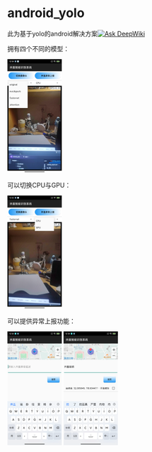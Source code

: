 # android_yolo

此为基于yolo的android解决方案[![Ask DeepWiki](https://deepwiki.com/badge.svg)](https://deepwiki.com/zky-niuniu/android_yolo)

拥有四个不同的模型：

<img src="Screenshot_20250508_125410.png" alt="本地路径" title="相对路径演示" style="zoom:25%;" />

可以切换CPU与GPU：

<img src="Screenshot_20250508_125525.png" alt="本地路径" title="相对路径演示" style="zoom:25%;" />

可以提供异常上报功能：

<img src="Screenshot_20250508_125456.png" alt="本地路径" title="相对路径演示" style="zoom:25%;" />

<img src="Screenshot_20250508_125443.png" alt="本地路径" title="相对路径演示" style="zoom:25%;" />
